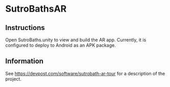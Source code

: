 # SutroBathsAR

## Instructions

Open SutroBaths.unity to view and build the AR app. Currently, it is configured to deploy to Android as an APK package.

## Information

See https://devpost.com/software/sutrobath-ar-tour for a description of the project.
